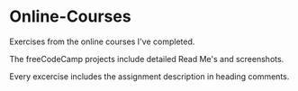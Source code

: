 # Online-Courses

Exercises from the online courses I've completed.

The freeCodeCamp projects include detailed Read Me's and screenshots.

Every excercise includes the assignment description in heading comments.
